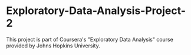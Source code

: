 # Exploratory-Data-Analysis-Project-2
This project is part of Coursera's "Exploratory Data Analysis" course provided by Johns Hopkins University.
